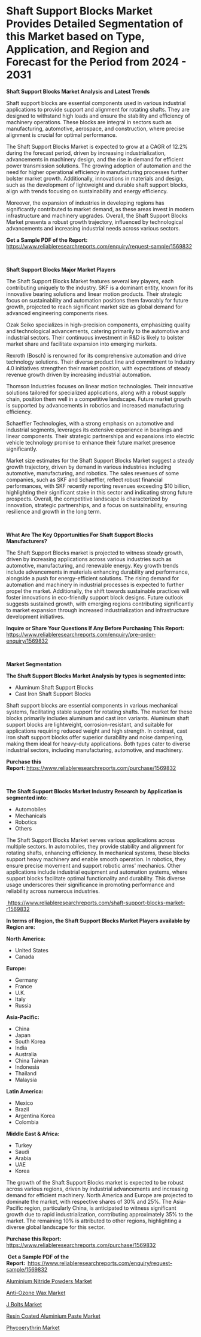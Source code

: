 <p><h1>Shaft Support Blocks Market Provides Detailed Segmentation of this Market based on Type, Application, and Region and Forecast for the Period from 2024 - 2031</h1></p><p><strong>Shaft Support Blocks Market Analysis and Latest Trends</strong></p>
<p><p>Shaft support blocks are essential components used in various industrial applications to provide support and alignment for rotating shafts. They are designed to withstand high loads and ensure the stability and efficiency of machinery operations. These blocks are integral in sectors such as manufacturing, automotive, aerospace, and construction, where precise alignment is crucial for optimal performance.</p><p>The Shaft Support Blocks Market is expected to grow at a CAGR of 12.2% during the forecast period, driven by increasing industrialization, advancements in machinery design, and the rise in demand for efficient power transmission solutions. The growing adoption of automation and the need for higher operational efficiency in manufacturing processes further bolster market growth. Additionally, innovations in materials and design, such as the development of lightweight and durable shaft support blocks, align with trends focusing on sustainability and energy efficiency.</p><p>Moreover, the expansion of industries in developing regions has significantly contributed to market demand, as these areas invest in modern infrastructure and machinery upgrades. Overall, the Shaft Support Blocks Market presents a robust growth trajectory, influenced by technological advancements and increasing industrial needs across various sectors.</p></p>
<p><strong>Get a Sample PDF of the Report:&nbsp;</strong> <a href="https://www.reliableresearchreports.com/enquiry/request-sample/1569832?utm_campaign=7&utm_medium=2&utm_source=Github&utm_content=ia&utm_term=29122024&utm_id=shaft-support-blocks">https://www.reliableresearchreports.com/enquiry/request-sample/1569832</a></p>
<p>&nbsp;</p>
<p><strong>Shaft Support Blocks Major Market Players</strong></p>
<p><p>The Shaft Support Blocks Market features several key players, each contributing uniquely to the industry. SKF is a dominant entity, known for its innovative bearing solutions and linear motion products. Their strategic focus on sustainability and automation positions them favorably for future growth, projected to reach significant market size as global demand for advanced engineering components rises.</p><p>Ozak Seiko specializes in high-precision components, emphasizing quality and technological advancements, catering primarily to the automotive and industrial sectors. Their continuous investment in R&D is likely to bolster market share and facilitate expansion into emerging markets.</p><p>Rexroth (Bosch) is renowned for its comprehensive automation and drive technology solutions. Their diverse product line and commitment to Industry 4.0 initiatives strengthen their market position, with expectations of steady revenue growth driven by increasing industrial automation.</p><p>Thomson Industries focuses on linear motion technologies. Their innovative solutions tailored for specialized applications, along with a robust supply chain, position them well in a competitive landscape. Future market growth is supported by advancements in robotics and increased manufacturing efficiency.</p><p>Schaeffler Technologies, with a strong emphasis on automotive and industrial segments, leverages its extensive experience in bearings and linear components. Their strategic partnerships and expansions into electric vehicle technology promise to enhance their future market presence significantly.</p><p>Market size estimates for the Shaft Support Blocks Market suggest a steady growth trajectory, driven by demand in various industries including automotive, manufacturing, and robotics. The sales revenues of some companies, such as SKF and Schaeffler, reflect robust financial performances, with SKF recently reporting revenues exceeding $10 billion, highlighting their significant stake in this sector and indicating strong future prospects. Overall, the competitive landscape is characterized by innovation, strategic partnerships, and a focus on sustainability, ensuring resilience and growth in the long term.</p></p>
<p>&nbsp;</p>
<p><strong>What Are The Key Opportunities For Shaft Support Blocks Manufacturers?</strong></p>
<p><p>The Shaft Support Blocks market is projected to witness steady growth, driven by increasing applications across various industries such as automotive, manufacturing, and renewable energy. Key growth trends include advancements in materials enhancing durability and performance, alongside a push for energy-efficient solutions. The rising demand for automation and machinery in industrial processes is expected to further propel the market. Additionally, the shift towards sustainable practices will foster innovations in eco-friendly support block designs. Future outlook suggests sustained growth, with emerging regions contributing significantly to market expansion through increased industrialization and infrastructure development initiatives.</p></p>
<p><strong>Inquire or Share Your Questions If Any Before Purchasing This Report:</strong> <a href="https://www.reliableresearchreports.com/enquiry/pre-order-enquiry/1569832?utm_campaign=7&utm_medium=2&utm_source=Github&utm_content=ia&utm_term=29122024&utm_id=shaft-support-blocks">https://www.reliableresearchreports.com/enquiry/pre-order-enquiry/1569832</a></p>
<p>&nbsp;</p>
<p><strong>Market Segmentation</strong></p>
<p><strong>The Shaft Support Blocks Market Analysis by types is segmented into:</strong></p>
<p><ul><li>Aluminum Shaft Support Blocks</li><li>Cast Iron Shaft Support Blocks</li></ul></p>
<p><p>Shaft support blocks are essential components in various mechanical systems, facilitating stable support for rotating shafts. The market for these blocks primarily includes aluminum and cast iron variants. Aluminum shaft support blocks are lightweight, corrosion-resistant, and suitable for applications requiring reduced weight and high strength. In contrast, cast iron shaft support blocks offer superior durability and noise dampening, making them ideal for heavy-duty applications. Both types cater to diverse industrial sectors, including manufacturing, automotive, and machinery.</p></p>
<p><strong>Purchase this Report:&nbsp;</strong><a href="https://www.reliableresearchreports.com/purchase/1569832?utm_campaign=7&utm_medium=2&utm_source=Github&utm_content=ia&utm_term=29122024&utm_id=shaft-support-blocks">https://www.reliableresearchreports.com/purchase/1569832</a></p>
<p>&nbsp;</p>
<p><strong>The Shaft Support Blocks Market Industry Research by Application is segmented into:</strong></p>
<p><ul><li>Automobiles</li><li>Mechanicals</li><li>Robotics</li><li>Others</li></ul></p>
<p><p>The Shaft Support Blocks Market serves various applications across multiple sectors. In automobiles, they provide stability and alignment for rotating shafts, enhancing efficiency. In mechanical systems, these blocks support heavy machinery and enable smooth operation. In robotics, they ensure precise movement and support robotic arms' mechanics. Other applications include industrial equipment and automation systems, where support blocks facilitate optimal functionality and durability. This diverse usage underscores their significance in promoting performance and reliability across numerous industries.</p></p>
<p><a href="https://www.reliableresearchreports.com/shaft-support-blocks-market-r1569832?utm_campaign=7&utm_medium=2&utm_source=Github&utm_content=ia&utm_term=29122024&utm_id=shaft-support-blocks">&nbsp;https://www.reliableresearchreports.com/shaft-support-blocks-market-r1569832</a></p>
<p><strong>In terms of Region, the Shaft Support Blocks Market Players available by Region are:</strong></p>
<p>
    <p> <strong> North America: </strong>
        <ul>
            <li>United States</li>
            <li>Canada</li>
        </ul>
        </p> 
    <p> <strong> Europe: </strong>
        <ul>
            <li>Germany</li>
            <li>France</li>
            <li>U.K.</li>
            <li>Italy</li>
            <li>Russia</li>
        </ul>
        </p> 
    <p> <strong> Asia-Pacific: </strong>
        <ul>
            <li>China</li>
            <li>Japan</li>
            <li>South Korea</li>
            <li>India</li>
            <li>Australia</li>
            <li>China Taiwan</li>
            <li>Indonesia</li>
            <li>Thailand</li>
            <li>Malaysia</li>
        </ul>
        </p> 
    <p> <strong> Latin America: </strong>
        <ul>
            <li>Mexico</li>
            <li>Brazil</li>
            <li>Argentina Korea</li>
            <li>Colombia</li>
        </ul>
        </p> 
    <p> <strong> Middle East & Africa: </strong>
        <ul>
            <li>Turkey</li>
            <li>Saudi</li>
            <li>Arabia</li>
            <li>UAE</li>
            <li>Korea</li>
        </ul>
    </p>
    </p>
<p><p>The growth of the Shaft Support Blocks market is expected to be robust across various regions, driven by industrial advancements and increasing demand for efficient machinery. North America and Europe are projected to dominate the market, with respective shares of 30% and 25%. The Asia-Pacific region, particularly China, is anticipated to witness significant growth due to rapid industrialization, contributing approximately 35% to the market. The remaining 10% is attributed to other regions, highlighting a diverse global landscape for this sector.</p></p>
<p><strong>Purchase this Report: </strong><a href="https://www.reliableresearchreports.com/purchase/1569832?utm_campaign=7&utm_medium=2&utm_source=Github&utm_content=ia&utm_term=29122024&utm_id=shaft-support-blocks">https://www.reliableresearchreports.com/purchase/1569832</a></p>
<p>&nbsp;<strong>Get a Sample PDF of the Report:&nbsp;&nbsp;</strong><a href="https://www.reliableresearchreports.com/enquiry/request-sample/1569832?utm_campaign=7&utm_medium=2&utm_source=Github&utm_content=ia&utm_term=29122024&utm_id=shaft-support-blocks">https://www.reliableresearchreports.com/enquiry/request-sample/1569832</a></p>
<p><strong></strong></p>
<p><p><a href="https://github.com/NargisHussain432/Market-Research-Report-List-1/blob/main/aluminium-nitride-powders-market.md?utm_campaign=7&utm_medium=2&utm_source=Github&utm_content=ia&utm_term=29122024&utm_id=shaft-support-blocks">Aluminium Nitride Powders Market</a></p><p><a href="https://github.com/sherikacas30/Market-Research-Report-List-1/blob/main/anti-ozone-wax-market.md?utm_campaign=7&utm_medium=2&utm_source=Github&utm_content=ia&utm_term=29122024&utm_id=shaft-support-blocks">Anti-Ozone Wax Market</a></p><p><a href="https://github.com/angelajermaine/Market-Research-Report-List-5/blob/main/j-bolts-market.md?utm_campaign=7&utm_medium=2&utm_source=Github&utm_content=ia&utm_term=29122024&utm_id=shaft-support-blocks">J Bolts Market</a></p><p><a href="https://github.com/FahadAhmed223/Market-Research-Report-List-1/blob/main/resin-coated-aluminium-paste-market.md?utm_campaign=7&utm_medium=2&utm_source=Github&utm_content=ia&utm_term=29122024&utm_id=shaft-support-blocks">Resin Coated Aluminium Paste Market</a></p><p><a href="https://github.com/oliveroste6/Market-Research-Report-List-1/blob/main/phycoerythrin-market.md?utm_campaign=7&utm_medium=2&utm_source=Github&utm_content=ia&utm_term=29122024&utm_id=shaft-support-blocks">Phycoerythrin Market</a></p></p>